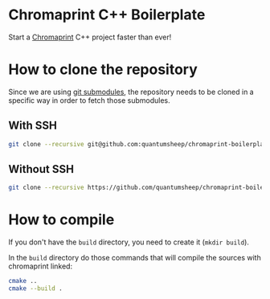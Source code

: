 # Chromaprint C++ Boilerplate
Start a [Chromaprint](https://github.com/acoustid/chromaprint) C++ project faster than ever!

# How to clone the repository
Since we are using [git submodules](https://git-scm.com/book/en/v2/Git-Tools-Submodules), the repository needs to be cloned in a specific way in order to fetch those submodules.

## With SSH
```bash
git clone --recursive git@github.com:quantumsheep/chromaprint-boilerplate.git
```

## Without SSH
```bash
git clone --recursive https://github.com/quantumsheep/chromaprint-boilerplate.git
```

# How to compile
If you don't have the `build` directory, you need to create it (`mkdir build`).

In the `build` directory do those commands that will compile the sources with chromaprint linked:
```bash
cmake ..
cmake --build .
```
